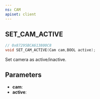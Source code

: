 ```yaml
---
ns: CAM
apiset: client
---
```

## SET_CAM_ACTIVE

```c
// 0x87295BCA613800C8
void SET_CAM_ACTIVE(Cam cam,BOOL active);
```

Set camera as active/inactive.

## Parameters
* **cam**:
* **active**: